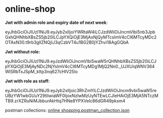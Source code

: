 # online-shop

**Jwt with admin role and expiry date of next week**:

eyJhbGciOiJIUzI1NiJ9.eyJyb2xlIjoiYWRtaW4iLCJzdWIiOiJncmVlbi5nb3JpbGxhQHNhbXBsZS5jb20iLCJpYXQiOjE3MjAxNjQyMTcsImV4cCI6MTcyMDc2OTAxN30.t9rb3gllZNQjIJ3qCzbVT4u1BG2B0jYZhvi18AgGQbA

**Jwt without role:**

eyJhbGciOiJIUzI1NiJ9.eyJzdWIiOiJncmVlbi5waW5rQHNhbXBsZS5jb20iLCJpYXQiOjE3MjAyNDc2NjYsImV4cCI6MTcyMDg1MjQ2Nn0._UJXUiqWNV364WlSRbTxJSpM_kItp3nq627cHIV25lo

**Jwt with role as staff:**

eyJhbGciOiJIUzI1NiJ9.eyJyb2xlIjoic3RhZmYiLCJzdWIiOiJncm9vbi5waW5reUBzYW1wbGUuY29tIiwiaWF0IjoxNzIwMzUyNTEwLCJleHAiOjE3MjA5NTczMTB9.zrXZRuNiMJbburAkHtq7HNe8YPXVelc86dGR49pksm4

postman collections:
[online shopping.postman_collection.json](online%20shopping.postman_collection.json)